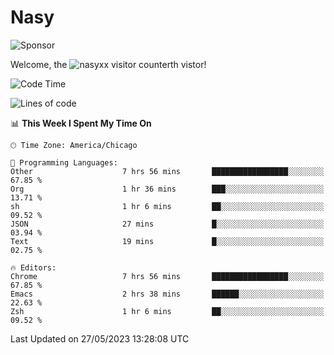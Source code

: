 # Nasy

<!--
<p align="center">
<img height="200" src="https://github-readme-stats.vercel.app/api?username=nasyxx&count_private=true&show_icons=true&theme=dracula&include_all_commits=true"/>
<img height="200" src="https://github-readme-stats.vercel.app/api/top-langs/?username=nasyxx&theme=dracula&hide=html,jupyter+notebook&count_private=true&show_icons=true"/>
</p>

  
----------------
-->

![Sponsor](https://img.shields.io/static/v1.svg?label=Sponsor&message=%E2%9D%A4&logo=GitHub&style=flat&color=pink)
 
Welcome, the ![nasyxx visitor counter](https://count.getloli.com/get/@nasyxx?theme=rule34)th vistor!
 
<!--START_SECTION:waka-->
![Code Time](http://img.shields.io/badge/Code%20Time-3%2C545%20hrs-blue)

![Lines of code](https://img.shields.io/badge/From%20Hello%20World%20I%27ve%20Written-6.2%20million%20lines%20of%20code-blue)

📊 **This Week I Spent My Time On** 

```text
🕑︎ Time Zone: America/Chicago

💬 Programming Languages: 
Other                    7 hrs 56 mins       █████████████████░░░░░░░░   67.85 % 
Org                      1 hr 36 mins        ███░░░░░░░░░░░░░░░░░░░░░░   13.71 % 
sh                       1 hr 6 mins         ██░░░░░░░░░░░░░░░░░░░░░░░   09.52 % 
JSON                     27 mins             █░░░░░░░░░░░░░░░░░░░░░░░░   03.94 % 
Text                     19 mins             █░░░░░░░░░░░░░░░░░░░░░░░░   02.75 % 

🔥 Editors: 
Chrome                   7 hrs 56 mins       █████████████████░░░░░░░░   67.85 % 
Emacs                    2 hrs 38 mins       ██████░░░░░░░░░░░░░░░░░░░   22.63 % 
Zsh                      1 hr 6 mins         ██░░░░░░░░░░░░░░░░░░░░░░░   09.52 % 
```


 Last Updated on 27/05/2023 13:28:08 UTC
<!--END_SECTION:waka-->

<!-- ![visitors](https://visitor-badge.laobi.icu/badge?page_id=nasyxx.nasyxx) -->
